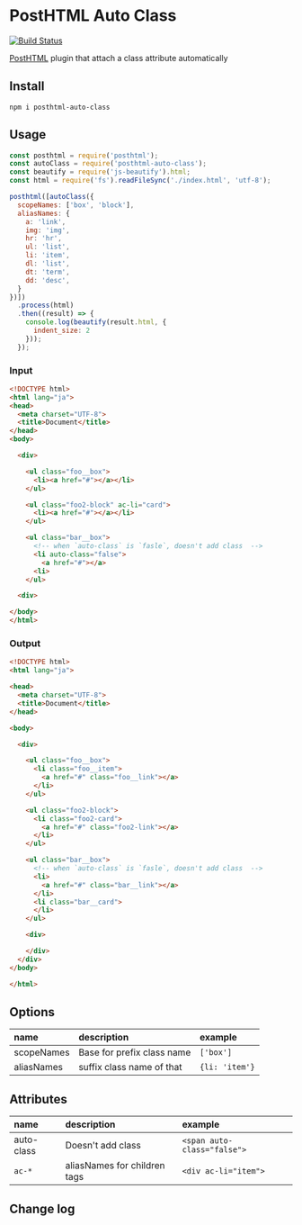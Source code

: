 # PostHTML Auto Class

[![Build Status](https://travis-ci.org/totora0155/posthtml-auto-class.svg?branch=master)](https://travis-ci.org/totora0155/posthtml-auto-class)

[PostHTML](https://github.com/posthtml/posthtml) plugin that attach a class attribute automatically

## Install

```
npm i posthtml-auto-class
```

## Usage

```js
const posthtml = require('posthtml');
const autoClass = require('posthtml-auto-class');
const beautify = require('js-beautify').html;
const html = require('fs').readFileSync('./index.html', 'utf-8');

posthtml([autoClass({
  scopeNames: ['box', 'block'],
  aliasNames: {
    a: 'link',
    img: 'img',
    hr: 'hr',
    ul: 'list',
    li: 'item',
    dl: 'list',
    dt: 'term',
    dd: 'desc',
  }
})])
  .process(html)
  .then((result) => {
    console.log(beautify(result.html, {
      indent_size: 2
    }));
  });

```

### Input

```html
<!DOCTYPE html>
<html lang="ja">
<head>
  <meta charset="UTF-8">
  <title>Document</title>
</head>
<body>

  <div>

    <ul class="foo__box">
      <li><a href="#"></a></li>
    </ul>

    <ul class="foo2-block" ac-li="card">
      <li><a href="#"></a></li>
    </ul>

    <ul class="bar__box">
      <!-- when `auto-class` is `fasle`, doesn't add class  -->
      <li auto-class="false">
        <a href="#"></a>
      <li>
    </ul>

  <div>

</body>
</html>

```

### Output

```html
<!DOCTYPE html>
<html lang="ja">

<head>
  <meta charset="UTF-8">
  <title>Document</title>
</head>

<body>

  <div>

    <ul class="foo__box">
      <li class="foo__item">
        <a href="#" class="foo__link"></a>
      </li>
    </ul>

    <ul class="foo2-block">
      <li class="foo2-card">
        <a href="#" class="foo2-link"></a>
      </li>
    </ul>

    <ul class="bar__box">
      <!-- when `auto-class` is `fasle`, doesn't add class  -->
      <li>
        <a href="#" class="bar__link"></a>
      </li>
      <li class="bar__card">
      </li>
    </ul>

    <div>

    </div>
  </div>
</body>

</html>
```

## Options
|name|description|example|
|:--|:--|:--|
|scopeNames|Base for prefix class name|`['box']`|
|aliasNames|suffix class name of that|`{li: 'item'}`|

## Attributes
|name|description|example|
|:--|:--|:--|
|auto-class|Doesn't add class|`<span auto-class="false">`|
|`ac-*`|aliasNames for children tags|`<div ac-li="item">`|

## Change log
